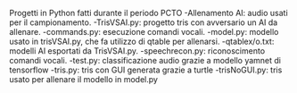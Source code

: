Progetti in Python fatti durante il periodo PCTO
-Allenamento AI: audio usati per il campionamento.
-TrisVSAI.py: progetto tris con avversario un AI da allenare.
-commands.py: esecuzione comandi vocali.
-model.py: modello usato in trisVSAI.py, che fa utilizzo di qtable per allenarsi.
-qtablex/o.txt: modelli AI esportati da TrisVSAI.py.
-speechrecon.py: riconoscimento comandi vocali.
-test.py: classificazione audio grazie a modello yamnet di tensorflow
-tris.py: tris con GUI generata grazie a turtle
-trisNoGUI.py: tris usato per allenare il modello in model.py
